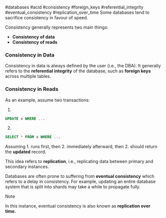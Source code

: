 #databases #acid #consistency #foreign_keys #referential_integrity #eventual_consistency #replication_over_time
Some databases tend to sacrifice consistency in favour of speed.

Consistency generally represents two main things:

* **Consistency of data**
* **Consistency of reads**

### Consistency in Data

Consistency in data is always defined by the user (i.e., the DBA). It generally refers to the **referential integrity** of the database, such as **foreign keys** across multiple tables.
### Consistency in Reads

As an example, assume two transactions:

1. 
```sql
UPDATE x WHERE ...
```

2. 
```sql
SELECT * FROM x WHERE ...
```

Assuming 1. runs first, then 2. immediately afterward, then 2. should return the **updated** record.

This idea refers to **replication**, i.e., replicating data between primary and secondary instances.

Databases are often prone to suffering from **eventual consistency** which refers to a delay in consistency. For example, updating an entire database system that is split into shards may take a while to propagate fully.

> [!NOTE] 
> In this instance, eventual consistency is also known as **replication over time.**
